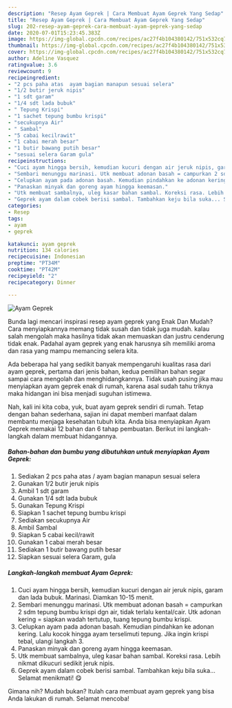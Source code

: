 ```yaml
---
description: "Resep Ayam Geprek | Cara Membuat Ayam Geprek Yang Sedap"
title: "Resep Ayam Geprek | Cara Membuat Ayam Geprek Yang Sedap"
slug: 202-resep-ayam-geprek-cara-membuat-ayam-geprek-yang-sedap
date: 2020-07-01T15:23:45.383Z
image: https://img-global.cpcdn.com/recipes/ac27f4b104380142/751x532cq70/ayam-geprek-foto-resep-utama.jpg
thumbnail: https://img-global.cpcdn.com/recipes/ac27f4b104380142/751x532cq70/ayam-geprek-foto-resep-utama.jpg
cover: https://img-global.cpcdn.com/recipes/ac27f4b104380142/751x532cq70/ayam-geprek-foto-resep-utama.jpg
author: Adeline Vasquez
ratingvalue: 3.6
reviewcount: 9
recipeingredient:
- "2 pcs paha atas  ayam bagian manapun sesuai selera"
- "1/2 butir jeruk nipis"
- "1 sdt garam"
- "1/4 sdt lada bubuk"
- " Tepung Krispi"
- "1 sachet tepung bumbu krispi"
- "secukupnya Air"
- " Sambal"
- "5 cabai kecilrawit"
- "1 cabai merah besar"
- "1 butir bawang putih besar"
- "sesuai selera Garam gula"
recipeinstructions:
- "Cuci ayam hingga bersih, kemudian kucuri dengan air jeruk nipis, garam dan lada bubuk. Marinasi. Diamkan 10-15 menit."
- "Sembari menunggu marinasi. Utk membuat adonan basah = campurkan 2 sdm tepung bumbu krispi dgn air, tidak terlalu kental/cair. Utk adonan kering = siapkan wadah tertutup, tuang tepung bumbu krispi."
- "Celupkan ayam pada adonan basah. Kemudian pindahkan ke adonan kering. Lalu kocok hingga ayam terselimuti tepung. Jika ingin krispi tebal, ulangi langkah 3."
- "Panaskan minyak dan goreng ayam hingga keemasan."
- "Utk membuat sambalnya, uleg kasar bahan sambal. Koreksi rasa. Lebih nikmat dikucuri sedikit jeruk nipis."
- "Geprek ayam dalam cobek berisi sambal. Tambahkan keju bila suka... Selamat menikmati! 😋"
categories:
- Resep
tags:
- ayam
- geprek

katakunci: ayam geprek 
nutrition: 134 calories
recipecuisine: Indonesian
preptime: "PT34M"
cooktime: "PT42M"
recipeyield: "2"
recipecategory: Dinner

---
```



![Ayam Geprek](https://img-global.cpcdn.com/recipes/ac27f4b104380142/751x532cq70/ayam-geprek-foto-resep-utama.jpg)

Bunda lagi mencari inspirasi resep ayam geprek yang Enak Dan Mudah? Cara menyiapkannya memang tidak susah dan tidak juga mudah. kalau salah mengolah maka hasilnya tidak akan memuaskan dan justru cenderung tidak enak. Padahal ayam geprek yang enak harusnya sih memiliki aroma dan rasa yang mampu memancing selera kita.



Ada beberapa hal yang sedikit banyak mempengaruhi kualitas rasa dari ayam geprek, pertama dari jenis bahan, kedua pemilihan bahan segar sampai cara mengolah dan menghidangkannya. Tidak usah pusing jika mau menyiapkan ayam geprek enak di rumah, karena asal sudah tahu triknya maka hidangan ini bisa menjadi suguhan istimewa.


Nah, kali ini kita coba, yuk, buat ayam geprek sendiri di rumah. Tetap dengan bahan sederhana, sajian ini dapat memberi manfaat dalam membantu menjaga kesehatan tubuh kita. Anda bisa menyiapkan Ayam Geprek memakai 12 bahan dan 6 tahap pembuatan. Berikut ini langkah-langkah dalam membuat hidangannya.

<!--inarticleads1-->

##### Bahan-bahan dan bumbu yang dibutuhkan untuk menyiapkan Ayam Geprek:

1. Sediakan 2 pcs paha atas / ayam bagian manapun sesuai selera
1. Gunakan 1/2 butir jeruk nipis
1. Ambil 1 sdt garam
1. Gunakan 1/4 sdt lada bubuk
1. Gunakan  Tepung Krispi
1. Siapkan 1 sachet tepung bumbu krispi
1. Sediakan secukupnya Air
1. Ambil  Sambal
1. Siapkan 5 cabai kecil/rawit
1. Gunakan 1 cabai merah besar
1. Sediakan 1 butir bawang putih besar
1. Siapkan sesuai selera Garam, gula




<!--inarticleads2-->

##### Langkah-langkah membuat Ayam Geprek:

1. Cuci ayam hingga bersih, kemudian kucuri dengan air jeruk nipis, garam dan lada bubuk. Marinasi. Diamkan 10-15 menit.
1. Sembari menunggu marinasi. Utk membuat adonan basah = campurkan 2 sdm tepung bumbu krispi dgn air, tidak terlalu kental/cair. Utk adonan kering = siapkan wadah tertutup, tuang tepung bumbu krispi.
1. Celupkan ayam pada adonan basah. Kemudian pindahkan ke adonan kering. Lalu kocok hingga ayam terselimuti tepung. Jika ingin krispi tebal, ulangi langkah 3.
1. Panaskan minyak dan goreng ayam hingga keemasan.
1. Utk membuat sambalnya, uleg kasar bahan sambal. Koreksi rasa. Lebih nikmat dikucuri sedikit jeruk nipis.
1. Geprek ayam dalam cobek berisi sambal. Tambahkan keju bila suka... Selamat menikmati! 😋




Gimana nih? Mudah bukan? Itulah cara membuat ayam geprek yang bisa Anda lakukan di rumah. Selamat mencoba!
